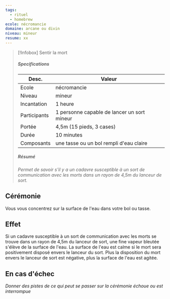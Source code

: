 ```yaml
---
tags:
  - rituel
  - homebrew
ecole: nécromancie
domaine: arcane ou divin
niveau: mineur
resume: xx
---
```



> [!Infobox] Sentir la mort
> ##### Specifications
> | Desc. | Valeur |
> | --- | --- |
> | Ecole | nécromancie |
> | Niveau | mineur |
> | Incantation | 1 heure |
> | Participants | 1 personne capable de lancer un sort mineur |
> | Portée | 4,5m (15 pieds, 3 cases) |
> | Durée | 10 minutes |
> | Composants | une tasse ou un bol rempli d'eau claire |
> ##### Résumé
> *Permet de savoir s'il y a un cadavre susceptible à un sort de communication avec les morts dans un rayon de 4,5m du lanceur de sort.*

## Cérémonie
Vous vous concentrez sur la surface de l'eau dans votre bol ou tasse.

## Effet
Si un cadavre susceptible à un sort de communication avec les morts se trouve dans un rayon de 4,5m du lanceur de sort, une fine vapeur bleutée s'élève de la surface de l'eau. La surface de l'eau est calme si le mort sera positivement disposé envers le lanceur du sort. Plus la disposition du mort envers le lanceur de sort est négative, plus la surface de l'eau est agitée.

## En cas d'échec
*Donner des pistes de ce qui peut se passer sur la cérémonie échoue ou est interrompue*
